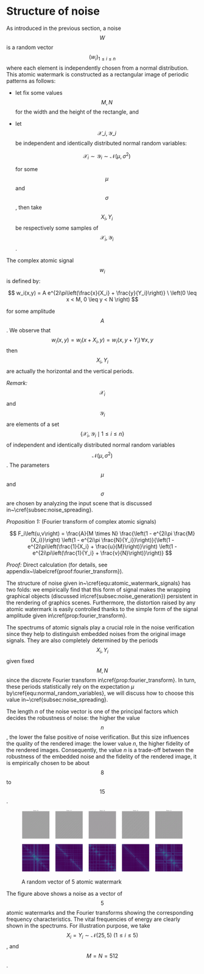 # Structure of noise

As introduced in the previous section, a noise $$W$$ is a random vector $$\left(w_i\right)_{1 \leq i \leq n}$$ where each element is independently chosen from a normal distribution. This atomic watermark is constructed as a rectangular image of periodic patterns as follows:

* let fix some values $$M,N$$ for the width and the height of the rectangle, and
*   let $$\mathcal{X}\_i, \mathcal{Y}\_i$$ be independent and identically distributed normal random variables:

    $$
    \mathcal{X}_i \sim \mathcal{Y}_i \sim \mathcal{N}\left(\mu, \sigma^2\right)
    $$

    for some $$\mu$$ and $$\sigma$$, then take $$X_i, Y_i$$ be respectively some samples of $$\mathcal{X}_i, \mathcal{Y}_i$$.

The complex atomic signal $$w_i$$ is defined by:

$$
w_i(x,y) = A e^{2i\pi\left(\frac{x}{X_i} + \frac{y}{Y_i}\right)} \ \left(0 \leq x < M, 0 \leq y < N \right)
$$

for some amplitude $$A$$. We observe that $$w_i\left(x,y\right) = w_i\left(x + X_i, y\right) = w_i\left(x, y + Y_i\right) \, \forall x,y$$ then $$X_i, Y_i$$ are actually the horizontal and the vertical periods.

_Remark:_ $$\mathcal{X}_i$$ and $$\mathcal{Y}_i$$ are elements of a set $$\left\{ \mathcal{X}_i, \mathcal{Y}_i \mid 1 \leq i \leq n\right\}$$ of independent and identically distributed normal random variables $$\mathcal{N}\left(\mu, \sigma^2\right)$$. The parameters $$\mu$$ and $$\sigma$$ are chosen by analyzing the input scene that is discussed in\~\cref{subsec:noise\_spreading}.

_Proposition 1:_ (Fourier transform of complex atomic signals)

$$
F_i\left(u,v\right) = \frac{A}{M \times N} \frac{\left(1 - e^{2i\pi \frac{M}{X_i}}\right) \left(1 - e^{2i\pi \frac{N}{Y_i}}\right)}{\left(1 - e^{2i\pi\left(\frac{1}{X_i} + \frac{u}{M}\right)}\right) \left(1 - e^{2i\pi\left(\frac{1}{Y_i} + \frac{v}{N}\right)}\right)}
$$

_Proof:_ Direct calculation (for details, see appendix\~\labelcref{proof:fourier\_transform}).

The structure of noise given in\~\cref{equ:atomic\_watermark\_signals} has two folds: we empirically find that this form of signal makes the wrapping graphical objects (discussed in\cref{subsec:noise\_generation}) persistent in the rendering of graphics scenes. Furthermore, the distortion raised by any atomic watermark is easily controlled thanks to the simple form of the signal amplitude given in\cref{prop:fourier\_transform}.

The spectrums of atomic signals play a crucial role in the noise verification since they help to distinguish embedded noises from the original image signals. They are also completely determined by the periods $$X_i, Y_i$$ given fixed $$M,N$$ since the discrete Fourier transform in\cref{prop:fourier\_transform}. In turn, these periods statistically rely on the expectation $\mu$ by\cref{equ:normal\_random\_variables}, we will discuss how to choose this value in\~\cref{subsec:noise\_spreading}.

The length $n$ of the noise vector is one of the principal factors which decides the robustness of noise: the higher the value $$n$$, the lower the false positive of noise verification. But this size influences the quality of the rendered image: the lower value $n$, the higher fidelity of the rendered images. Consequently, the value $n$ is a trade-off between the robustness of the embedded noise and the fidelity of the rendered image, it is empirically chosen to be about $$8$$ to $$15$$.

<figure><img src="../../.gitbook/assets/random_vector_atomic_watermark_fft (1).png" alt=""><figcaption><p>A random vector of 5 atomic watermark</p></figcaption></figure>

The figure above shows a noise as a vector of $$5$$ atomic watermarks and the Fourier transforms showing the corresponding frequency characteristics. The vital frequencies of energy are clearly shown in the spectrums. For illustration purpose, we take $$X_i = Y_i \sim \mathcal{N}\left(25,5\right) \ \left(1 \leq i \leq 5\right)$$, and $$M = N = 512$$.
